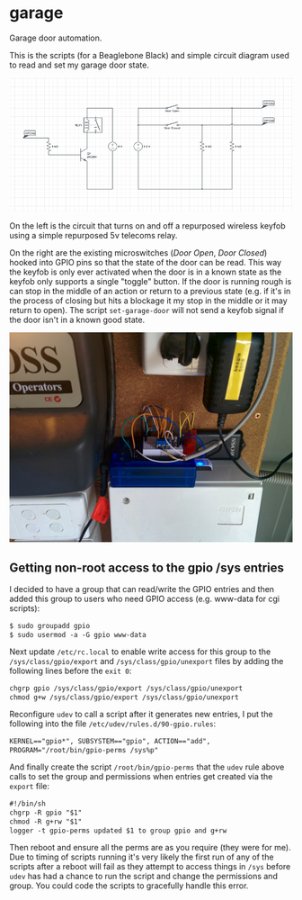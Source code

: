 garage
======

Garage door automation.

This is the scripts (for a Beaglebone Black) and simple circuit diagram used to
read and set my garage door state.

![Circuit Diagram](circuit.png "Circuit Diagram")

On the left is the circuit that turns on and off a repurposed wireless keyfob using a simple repurposed 5v telecoms relay.

On the right are the existing microswitches (_Door Open_, _Door Closed_) hooked into GPIO pins so that the state of the door can be read. This way the keyfob is only ever activated when the door is in a known state as the keyfob only supports a single "toggle" button. If the door is running rough is can stop in the middle of an action or return to a previous state (e.g. if it's in the process of closing but hits a blockage it my stop in the middle or it may return to open). The script `set-garage-door` will not send a keyfob signal if the door isn't in a known good state.

![Finished](finished.jpg "Finished")

Getting non-root access to the gpio /sys entries
------------------------------------------------

I decided to have a group that can read/write the GPIO entries and then added this group to users who need GPIO access (e.g. www-data for cgi scripts):

	$ sudo groupadd gpio
	$ sudo usermod -a -G gpio www-data

Next update `/etc/rc.local` to enable write access for this group to the `/sys/class/gpio/export` and `/sys/class/gpio/unexport` files by adding the following lines before the `exit 0`:

	chgrp gpio /sys/class/gpio/export /sys/class/gpio/unexport
	chmod g+w /sys/class/gpio/export /sys/class/gpio/unexport

Reconfigure `udev` to call a script after it generates new entries, I put the following into the file `/etc/udev/rules.d/90-gpio.rules`:

	KERNEL=="gpio*", SUBSYSTEM=="gpio", ACTION=="add", PROGRAM="/root/bin/gpio-perms /sys%p"

And finally create the script `/root/bin/gpio-perms` that the `udev` rule above calls to set the group and permissions when entries get created via the `export` file:

	#!/bin/sh
	chgrp -R gpio "$1"
	chmod -R g+rw "$1"
	logger -t gpio-perms updated $1 to group gpio and g+rw

Then reboot and ensure all the perms are as you require (they were for me). Due to timing of scripts running it's very likely the first run of any of the scripts after a reboot will fail as they attempt to access things in `/sys` before `udev` has had a chance to run the script and change the permissions and group. You could code the scripts to gracefully handle this error.
